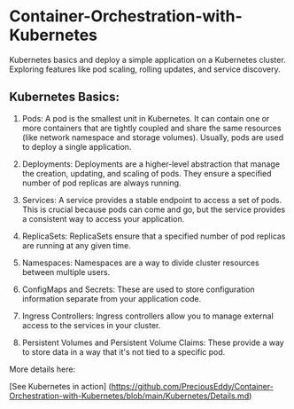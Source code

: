 # Container-Orchestration-with-Kubernetes
Kubernetes basics and deploy a simple application on a Kubernetes cluster. Exploring features like pod scaling, rolling updates, and service discovery.

## Kubernetes Basics:
1. Pods:
A pod is the smallest unit in Kubernetes. It can contain one or more containers that are tightly coupled and share the same resources (like network namespace and storage volumes). Usually, pods are used to deploy a single application.

2. Deployments:
Deployments are a higher-level abstraction that manage the creation, updating, and scaling of pods. They ensure a specified number of pod replicas are always running.

3. Services:
A service provides a stable endpoint to access a set of pods. This is crucial because pods can come and go, but the service provides a consistent way to access your application.

4. ReplicaSets:
ReplicaSets ensure that a specified number of pod replicas are running at any given time.

5. Namespaces:
Namespaces are a way to divide cluster resources between multiple users.

6. ConfigMaps and Secrets:
These are used to store configuration information separate from your application code.

7. Ingress Controllers:
Ingress controllers allow you to manage external access to the services in your cluster.

8. Persistent Volumes and Persistent Volume Claims:
These provide a way to store data in a way that it's not tied to a specific pod.

More details here:

[See Kubernetes in action] (https://github.com/PreciousEddy/Container-Orchestration-with-Kubernetes/blob/main/Kubernetes/Details.md)